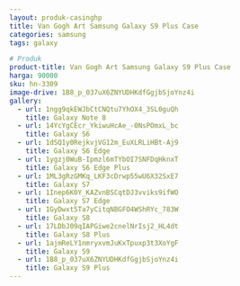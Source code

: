 ```yaml
---
layout: produk-casinghp
title: Van Gogh Art Samsung Galaxy S9 Plus Case
categories: samsung
tags: galaxy

# Produk
product-title: Van Gogh Art Samsung Galaxy S9 Plus Case
harga: 90000
sku: hn-3309
image-drive: 1B8_p_037uX6ZNYUDHKdfGgjbSjoYnz4i
gallery:
  - url: 1ngg9qkEWJbCtCNQtu7YhOX4_3SL0guQh
    title: Galaxy Note 8
  - url: 14YcYgCEcr_YkiwuHcAe_-0NsPOmxL_bc
    title: Galaxy S6
  - url: 1dSQ1y0RejkvjVG12m_EuXLRLiHBt-Aj9
    title: Galaxy S6 Edge
  - url: 1ygzj0WuB-Ipmzl6mTYbOI7SNFDqHknxT
    title: Galaxy S6 Edge Plus
  - url: 1ML3gRzGMKq_LKF3cDrwp55wU6X32SxE7
    title: Galaxy S7
  - url: 1Inep6K0Y_KAZvnBSCqtDJ3vviks9ifWO
    title: Galaxy S7 Edge
  - url: 1GyDwxt5Ta7yCitqNBGFO4WShRYc_783W
    title: Galaxy S8
  - url: 17LDbJ09qIAPGiwe2cnelNrIsj2_HL4dt
    title: Galaxy S8 Plus
  - url: 1ajmReLY1nmryxvmJuKxTpuxp3t3XoYgF
    title: Galaxy S9
  - url: 1B8_p_037uX6ZNYUDHKdfGgjbSjoYnz4i
    title: Galaxy S9 Plus
---
```

